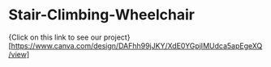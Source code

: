 # Stair-Climbing-Wheelchair

{Click on this link to see our project}[https://www.canva.com/design/DAFhh99jJKY/XdE0YGpjIMUdca5apEgeXQ/view]
